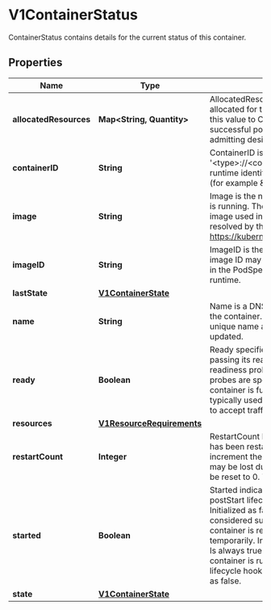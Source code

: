 

# V1ContainerStatus

ContainerStatus contains details for the current status of this container.

## Properties

| Name | Type | Description | Notes |
|------------ | ------------- | ------------- | -------------|
|**allocatedResources** | **Map&lt;String, Quantity&gt;** | AllocatedResources represents the compute resources allocated for this container by the node. Kubelet sets this value to Container.Resources.Requests upon successful pod admission and after successfully admitting desired pod resize. |  [optional] |
|**containerID** | **String** | ContainerID is the ID of the container in the format &#39;&lt;type&gt;://&lt;container_id&gt;&#39;. Where type is a container runtime identifier, returned from Version call of CRI API (for example \&quot;containerd\&quot;). |  [optional] |
|**image** | **String** | Image is the name of container image that the container is running. The container image may not match the image used in the PodSpec, as it may have been resolved by the runtime. More info: https://kubernetes.io/docs/concepts/containers/images. |  |
|**imageID** | **String** | ImageID is the image ID of the container&#39;s image. The image ID may not match the image ID of the image used in the PodSpec, as it may have been resolved by the runtime. |  |
|**lastState** | [**V1ContainerState**](V1ContainerState.md) |  |  [optional] |
|**name** | **String** | Name is a DNS_LABEL representing the unique name of the container. Each container in a pod must have a unique name across all container types. Cannot be updated. |  |
|**ready** | **Boolean** | Ready specifies whether the container is currently passing its readiness check. The value will change as readiness probes keep executing. If no readiness probes are specified, this field defaults to true once the container is fully started (see Started field).  The value is typically used to determine whether a container is ready to accept traffic. |  |
|**resources** | [**V1ResourceRequirements**](V1ResourceRequirements.md) |  |  [optional] |
|**restartCount** | **Integer** | RestartCount holds the number of times the container has been restarted. Kubelet makes an effort to always increment the value, but there are cases when the state may be lost due to node restarts and then the value may be reset to 0. The value is never negative. |  |
|**started** | **Boolean** | Started indicates whether the container has finished its postStart lifecycle hook and passed its startup probe. Initialized as false, becomes true after startupProbe is considered successful. Resets to false when the container is restarted, or if kubelet loses state temporarily. In both cases, startup probes will run again. Is always true when no startupProbe is defined and container is running and has passed the postStart lifecycle hook. The null value must be treated the same as false. |  [optional] |
|**state** | [**V1ContainerState**](V1ContainerState.md) |  |  [optional] |



